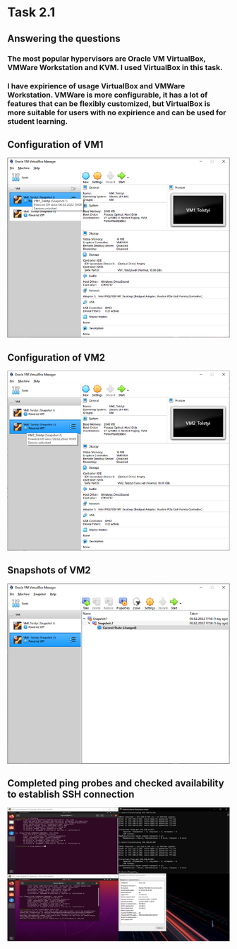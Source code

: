 # Task 2.1
## Answering the questions
### The most popular hypervisors are Oracle VM VirtualBox, VMWare Workstation and KVM. I used VirtualBox in this task. 
### I have expirience of usage VirtualBox and VMWare Workstation. VMWare is more configurable, it has a lot of features that can be flexibly customized, but VirtualBox is more suitable for users with no expirience and can be used for student learning.

## Configuration of VM1

![First image](https://github.com/DragMix/DevOps_online_Kharkiv_2022Q1Q2/blob/main/m2/task2.1/result_images/image1.png)

## Configuration of VM2

![Second image](https://github.com/DragMix/DevOps_online_Kharkiv_2022Q1Q2/blob/main/m2/task2.1/result_images/image2.png)

## Snapshots of VM2

![Third image](https://github.com/DragMix/DevOps_online_Kharkiv_2022Q1Q2/blob/main/m2/task2.1/result_images/image3.png)

## Completed ping probes and checked availability to establish SSH connection

![Fourth image](https://github.com/DragMix/DevOps_online_Kharkiv_2022Q1Q2/blob/main/m2/task2.1/result_images/image4.png)
